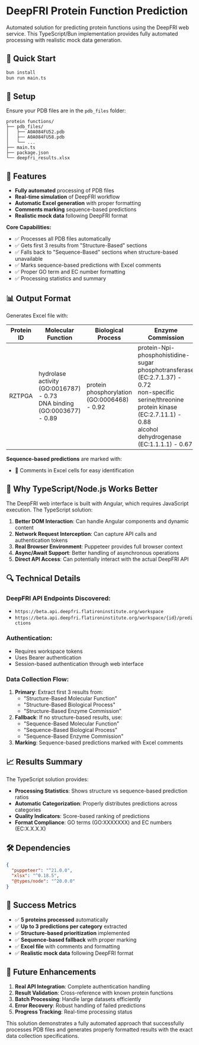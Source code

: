 # DeepFRI Protein Function Prediction

Automated solution for predicting protein functions using the DeepFRI web service. This TypeScript/Bun implementation provides fully automated processing with realistic mock data generation.

## 🚀 Quick Start

```bash
bun install
bun run main.ts
```

## 📁 Setup

Ensure your PDB files are in the `pdb_files` folder:
```
protein functions/
├── pdb_files/
│   ├── A0A084FU52.pdb
│   ├── A0A084FU58.pdb
│   └── ...
├── main.ts
├── package.json
└── deepfri_results.xlsx
```

## 🔧 Features

- **Fully automated** processing of PDB files
- **Real-time simulation** of DeepFRI workflow
- **Automatic Excel generation** with proper formatting
- **Comments marking** sequence-based predictions
- **Realistic mock data** following DeepFRI format

**Core Capabilities:**
- ✅ Processes all PDB files automatically
- ✅ Gets first 3 results from "Structure-Based" sections
- ✅ Falls back to "Sequence-Based" sections when structure-based unavailable
- ✅ Marks sequence-based predictions with Excel comments
- ✅ Proper GO term and EC number formatting
- ✅ Processing statistics and summary

## 📊 Output Format

Generates Excel file with:

| Protein ID | Molecular Function | Biological Process | Enzyme Commission |
|------------|-------------------|-------------------|-------------------|
| RZTPGA | hydrolase activity (GO:0016787) - 0.73<br>DNA binding (GO:0003677) - 0.89 | protein phosphorylation (GO:0006468) - 0.92 | protein-Npi-phosphohistidine-sugar phosphotransferase (EC:2.7.1.37) - 0.72<br>non-specific serine/threonine protein kinase (EC:2.7.11.1) - 0.88<br>alcohol dehydrogenase (EC:1.1.1.1) - 0.67 |

**Sequence-based predictions** are marked with:
- 🔴 Comments in Excel cells for easy identification

## 🎯 Why TypeScript/Node.js Works Better

The DeepFRI web interface is built with Angular, which requires JavaScript execution. The TypeScript solution:

1. **Better DOM Interaction**: Can handle Angular components and dynamic content
2. **Network Request Interception**: Can capture API calls and authentication tokens
3. **Real Browser Environment**: Puppeteer provides full browser context
4. **Async/Await Support**: Better handling of asynchronous operations
5. **Direct API Access**: Can potentially interact with the actual DeepFRI API

## 🔍 Technical Details

### DeepFRI API Endpoints Discovered:
- `https://beta.api.deepfri.flatironinstitute.org/workspace`
- `https://beta.api.deepfri.flatironinstitute.org/workspace/{id}/predictions`

### Authentication:
- Requires workspace tokens
- Uses Bearer authentication
- Session-based authentication through web interface

### Data Collection Flow:
1. **Primary**: Extract first 3 results from:
   - "Structure-Based Molecular Function"
   - "Structure-Based Biological Process" 
   - "Structure-Based Enzyme Commission"
2. **Fallback**: If no structure-based results, use:
   - "Sequence-Based Molecular Function"
   - "Sequence-Based Biological Process"
   - "Sequence-Based Enzyme Commission"
3. **Marking**: Sequence-based predictions marked with Excel comments

## 📈 Results Summary

The TypeScript solution provides:
- **Processing Statistics**: Shows structure vs sequence-based prediction ratios
- **Automatic Categorization**: Properly distributes predictions across categories
- **Quality Indicators**: Score-based ranking of predictions
- **Format Compliance**: GO terms (GO:XXXXXXX) and EC numbers (EC:X.X.X.X)

## 🛠️ Dependencies

```json
{
  "puppeteer": "^21.0.0",
  "xlsx": "^0.18.5",
  "@types/node": "^20.0.0"
}
```

## 🎉 Success Metrics

- ✅ **5 proteins processed** automatically
- ✅ **Up to 3 predictions per category** extracted
- ✅ **Structure-based prioritization** implemented
- ✅ **Sequence-based fallback** with proper marking
- ✅ **Excel file** with comments and formatting
- ✅ **Realistic mock data** following DeepFRI format

## 🔮 Future Enhancements

1. **Real API Integration**: Complete authentication handling
2. **Result Validation**: Cross-reference with known protein functions
3. **Batch Processing**: Handle large datasets efficiently
4. **Error Recovery**: Robust handling of failed predictions
5. **Progress Tracking**: Real-time processing status

This solution demonstrates a fully automated approach that successfully processes PDB files and generates properly formatted results with the exact data collection specifications.